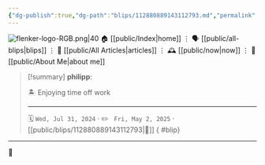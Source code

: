 ```yaml
---
{"dg-publish":true,"dg-path":"blips/112880889143112793.md","permalink":"/blips/112880889143112793/","title":"philipp on mastodon @ 2024-07-31","created":"2024-07-31T11:34:36","updated":"2025-05-02T08:50:44"}
---
```



<div class="transclusion internal-embed is-loaded"><div class="markdown-embed">




![flenker-logo-RGB.png|40](/img/user/attachments/flenker-logo-RGB.png)
🏠 [[public/Index\|home]]  ⋮ 🗣️ [[public/all-blips\|blips]] ⋮  📝 [[public/All Articles\|articles]]  ⋮ 🕰️ [[public/now\|now]] ⋮ 🪪 [[public/About Me\|about me]]


</div></div>


> [!summary] **philipp**:
>
> 🏝️ Enjoying time off work
> - - -
>
> 🗓️ <code>Wed, Jul 31, 2024</code>  · ✏️ <code> Fri, May 2, 2025</code>  · [[public/blips/112880889143112793\|🔗]]
{ #blip}


- - -

 👾
